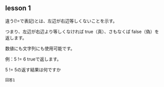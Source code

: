 lesson 1
-----------

違う(!=で表記)とは、左辺が右辺等しくないことを示す。

つまり、左辺が右辺より等しくなければ true（真）、さもなくば false（偽）を返します。

数値にも文字列にも使用可能です。

例：5 != 6 trueで返します。

5 != 5の返す結果は何ですか

```
回答1
```
